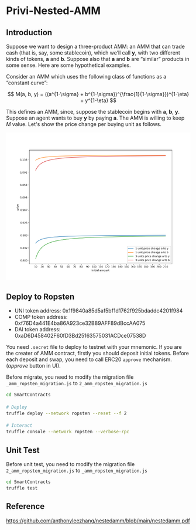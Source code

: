# Privi-Nested-AMM


## Introduction

Suppose we want to design a three-product AMM: an AMM that can trade cash (that is, say, some stablecoin), which we’ll call **y**, with two different kinds of tokens, **a** and **b**. Suppose also that **a** and **b** are “similar” products in some sense. Here are some hypothetical examples.

Consider an AMM which uses the following class of functions as a “constant curve”:

$$ M(a, b, y) = ((a^{1-\sigma} + b^{1-\sigma})^{\frac{1}{1-\sigma}})^{1-\eta} + y^{1-\eta} $$

This defines an AMM, since, suppose the stablecoin begins with **a**, **b**, **y**. Suppose an agent wants to buy **y** by paying **a**.
The AMM is willing to keep *M* value. Let's show the price change per buying unit as follows.

<p align="center">
  <img src="./Analyze/price_chart.png" />
</p>

## Deploy to Ropsten

- UNI token address: 0x1f9840a85d5af5bf1d1762f925bdaddc4201f984
- COMP token address: 0xf76D4a441E4ba86A923ce32B89AFF89dBccAA075
- DAI token address: 0xaD6D458402F60fD3Bd25163575031ACDce07538D

You need `.secret` file to deploy to testnet with your mnemonic.
If you are the creater of AMM contract, firstly you should deposit initial tokens. 
Before each deposit and swap, you need to call ERC20 `approve` mechanism. (*approve* button in UI).

Before migrate, you need to modify the migration file `_amm_ropsten_migration.js` to `2_amm_ropsten_migration.js`

```bash
cd SmartContracts

# Deploy
truffle deploy --network ropsten --reset --f 2

# Interact
truffle console --network ropsten --verbose-rpc
```

## Unit Test

Before unit test, you need to modify the migration file `2_amm_ropsten_migration.js` to `_amm_ropsten_migration.js`

```bash
cd SmartContracts
truffle test
```

## Reference 

https://github.com/anthonyleezhang/nestedamm/blob/main/nestedamm.pdf

